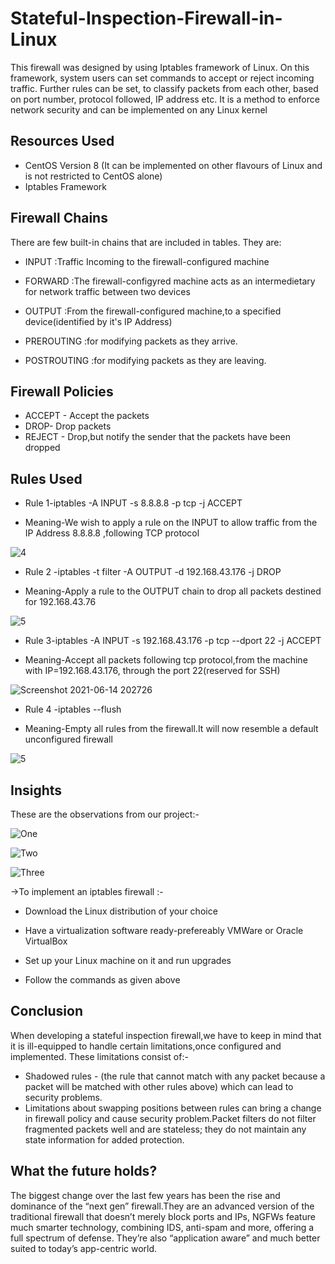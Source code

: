 # Stateful-Inspection-Firewall-in-Linux
This firewall was designed by using Iptables framework of Linux. On this framework, system users can set commands to accept or reject incoming traffic. Further rules can be set, to classify packets from each other, based on port number, protocol followed, IP address etc. It is a method to enforce network security and can be implemented on any Linux kernel

## Resources Used
- CentOS Version 8 (It can be implemented on other flavours of Linux and is not restricted to CentOS alone)
- Iptables Framework

## Firewall Chains 

There are few built-in chains that are included in tables. They are:

- INPUT :Traffic Incoming to the firewall-configured machine 

- FORWARD :The firewall-configyred machine acts as an intermedietary for network traffic between two devices

- OUTPUT :From the firewall-configured machine,to a specified device(identified by it's IP Address)

- PREROUTING :for modifying packets as they arrive.

- POSTROUTING :for modifying packets as they are leaving.

## Firewall Policies

- ACCEPT - Accept the packets
- DROP- Drop packets
- REJECT - Drop,but notify the sender that the packets have been dropped

## Rules Used

- Rule 1-iptables -A INPUT -s 8.8.8.8 -p tcp -j  ACCEPT

- Meaning-We wish to apply a rule on the INPUT to allow traffic from the IP Address 8.8.8.8 ,following TCP protocol
 
![4](https://user-images.githubusercontent.com/77625109/121905691-0dee6a00-cd48-11eb-9a56-19ca7f5b4493.png)

- Rule 2 -iptables -t filter -A OUTPUT -d 192.168.43.176 -j DROP

- Meaning-Apply a rule to the OUTPUT chain to drop all packets destined for 192.168.43.76

![5](https://user-images.githubusercontent.com/77625109/121907393-a46f5b00-cd49-11eb-948e-ed3adf5d3c32.png)

- Rule 3-iptables -A INPUT -s 192.168.43.176 -p tcp --dport 22 -j ACCEPT 

- Meaning-Accept all packets following tcp protocol,from the machine with IP=192.168.43.176, through the port 22(reserved for SSH) 

![Screenshot 2021-06-14 202726](https://user-images.githubusercontent.com/77625109/121913522-19915f00-cd4f-11eb-83bb-8ae904dbfaa6.png)

- Rule 4 -iptables --flush

- Meaning-Empty all rules from the firewall.It will now resemble a default unconfigured firewall 

![5](https://user-images.githubusercontent.com/77625109/121911306-48a6d100-cd4d-11eb-8f79-e62d460a4bc7.png)

## Insights

These are the observations from our project:-

![One](https://user-images.githubusercontent.com/77625109/121900441-0bd5dc80-cd43-11eb-8fbe-7adc524505d8.png)


![Two](https://user-images.githubusercontent.com/77625109/121904699-0c707200-cd47-11eb-8d41-7580ba565666.png)


![Three](https://user-images.githubusercontent.com/77625109/121904752-18f4ca80-cd47-11eb-9065-44573e3a66da.png)

->To implement an iptables firewall :-

- Download the Linux distribution of your choice

- Have a virtualization software ready-prefereably VMWare or Oracle VirtualBox

- Set up your Linux machine on it and run upgrades

- Follow the commands as given above

## Conclusion

When developing a stateful inspection firewall,we have to keep in mind that it is ill-equipped to handle certain limitations,once configured and implemented. These limitations consist of:-
- Shadowed rules - (the rule that cannot match with any packet because a packet will be matched with other rules above) which can lead to security problems. 
- Limitations about swapping positions between rules can bring a change in firewall policy and cause security problem.Packet filters do not filter fragmented packets well and are stateless; they do not maintain any state information for added protection.

## What the future holds?

The biggest change over the last few years has been the rise and dominance of the “next gen” firewall.They are an advanced version of the traditional firewall that doesn’t merely block ports and IPs, NGFWs feature much smarter technology, combining IDS, anti-spam and more, offering a full spectrum of defense. They’re also “application aware” and much better suited to today’s app-centric world.


